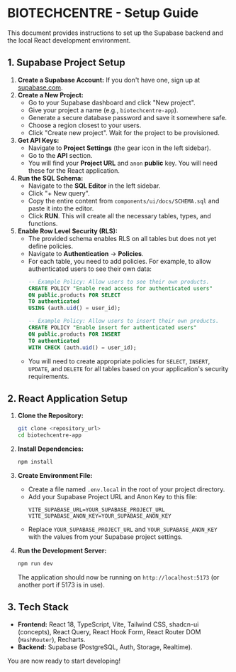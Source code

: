 # BIOTECHCENTRE - Setup Guide

This document provides instructions to set up the Supabase backend and the local React development environment.

## 1. Supabase Project Setup

1.  **Create a Supabase Account:** If you don't have one, sign up at [supabase.com](https://supabase.com).
2.  **Create a New Project:**
    *   Go to your Supabase dashboard and click "New project".
    *   Give your project a name (e.g., `biotechcentre-app`).
    *   Generate a secure database password and save it somewhere safe.
    *   Choose a region closest to your users.
    *   Click "Create new project". Wait for the project to be provisioned.
3.  **Get API Keys:**
    *   Navigate to **Project Settings** (the gear icon in the left sidebar).
    *   Go to the **API** section.
    *   You will find your **Project URL** and `anon` **public** key. You will need these for the React application.
4.  **Run the SQL Schema:**
    *   Navigate to the **SQL Editor** in the left sidebar.
    *   Click "+ New query".
    *   Copy the entire content from `components/ui/docs/SCHEMA.sql` and paste it into the editor.
    *   Click **RUN**. This will create all the necessary tables, types, and functions.
5.  **Enable Row Level Security (RLS):**
    *   The provided schema enables RLS on all tables but does not yet define policies.
    *   Navigate to **Authentication** -> **Policies**.
    *   For each table, you need to add policies. For example, to allow authenticated users to see their own data:
        ```sql
        -- Example Policy: Allow users to see their own products.
        CREATE POLICY "Enable read access for authenticated users"
        ON public.products FOR SELECT
        TO authenticated
        USING (auth.uid() = user_id);

        -- Example Policy: Allow users to insert their own products.
        CREATE POLICY "Enable insert for authenticated users"
        ON public.products FOR INSERT
        TO authenticated
        WITH CHECK (auth.uid() = user_id);
        ```
    *   You will need to create appropriate policies for `SELECT`, `INSERT`, `UPDATE`, and `DELETE` for all tables based on your application's security requirements.

## 2. React Application Setup

1.  **Clone the Repository:**
    ```bash
    git clone <repository_url>
    cd biotechcentre-app
    ```
2.  **Install Dependencies:**
    ```bash
    npm install
    ```
3.  **Create Environment File:**
    *   Create a file named `.env.local` in the root of your project directory.
    *   Add your Supabase Project URL and Anon Key to this file:
        ```
        VITE_SUPABASE_URL=YOUR_SUPABASE_PROJECT_URL
        VITE_SUPABASE_ANON_KEY=YOUR_SUPABASE_ANON_KEY
        ```
    *   Replace `YOUR_SUPABASE_PROJECT_URL` and `YOUR_SUPABASE_ANON_KEY` with the values from your Supabase project settings.

4.  **Run the Development Server:**
    ```bash
    npm run dev
    ```
    The application should now be running on `http://localhost:5173` (or another port if 5173 is in use).

## 3. Tech Stack

*   **Frontend:** React 18, TypeScript, Vite, Tailwind CSS, shadcn-ui (concepts), React Query, React Hook Form, React Router DOM (`HashRouter`), Recharts.
*   **Backend:** Supabase (PostgreSQL, Auth, Storage, Realtime).

You are now ready to start developing!